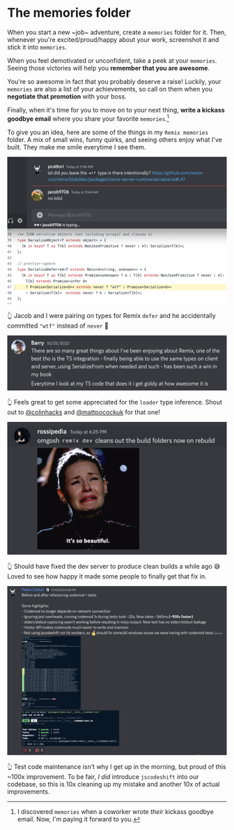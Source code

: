 # The memories folder

When you start a new ~job~ adventure, create a `memories` folder for it.
Then, whenever you're excited/proud/happy about your work, screenshot it and stick it into `memories`.

When you feel demotivated or unconfident, take a peek at your `memories`.
Seeing those victories will help you **remember that you are awesome**.

You're so awesome in fact that you probably deserve a raise!
Luckily, your `memories` are also a list of your achievements,
so call on them when you **negotiate that promotion** with your boss.

Finally, when it's time for you to move on to your next thing,
**write a kickass goodbye email** where you share your favorite `memories`.[^discovering-memories]

[^discovering-memories]:
    I discovered `memories` when a coworker wrote _their_ kickass goodbye email.
    Now, I'm paying it forward to you.

To give you an idea, here are some of the things in my `Remix memories` folder.
A mix of small wins, funny quirks, and seeing others enjoy what I've built.
They make me smile everytime I see them.

![Code with 'wtf' commited as a variable name](./images/jacob-wtf.png)

👆 Jacob and I were pairing on types for Remix `defer` and he accidentally committed `"wtf"` instead of `never` 🤣

![Discord message from Barry](./images/serialize-from.png)

👆 Feels great to get some appreciated for the `loader` type inference.
Shout out to [@colinhacks](https://twitter.com/colinhacks) and [@mattpocockuk](https://twitter.com/mattpocockuk) for that one!

![rossipedia enjoying the clean builds from the dev server](./images/dev-clean.png)

👆 Should have fixed the dev server to produce clean builds a while ago 😅
Loved to see how happy it made some people to finally get that fix in.

![Discord message where I explain how I sped up our codemods by 10-100x](./images/codemod-tests.png)

👆 Test code maintenance isn't why I get up in the morning, but proud of this ~100x improvement.
To be fair, _I did_ introduce `jscodeshift` into our codebase, so this is 10x cleaning up my mistake and another 10x of actual improvements.
